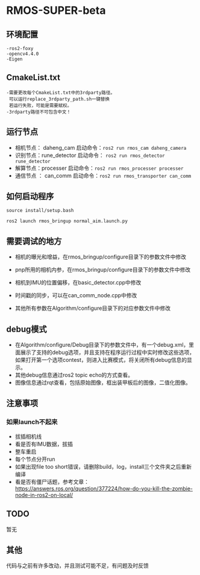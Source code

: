 # RMOS-SUPER-beta


## 环境配置
    -ros2-foxy
    -opencv4.4.0
    -Eigen
## CmakeList.txt
    -需要更改每个CmakeList.txt中的3rdparty路径。
     可以运行replace_3rdparty_path.sh一键替换
     若运行失败，可能是需要赋权。
    -3rdparty路径不可包含中文！
## 运行节点

- 相机节点： daheng_cam  启动命令：`ros2 run rmos_cam daheng_camera`
- 识别节点：rune_detector 启动命令： `ros2 run rmos_detector rune_detector`
- 解算节点：processer              启动命令：`ros2 run rmos_processer processer`
- 通信节点 ： can_comm            启动命令：`ros2 run rmos_transporter can_comm`

  
## 如何启动程序
`source install/setup.bash`

`ros2 launch rmos_bringup normal_aim.launch.py`


## 需要调试的地方

- 相机的曝光和增益，在rmos_bringup/configure目录下的参数文件中修改

- pnp所用的相机内参，在rmos_bringup/configure目录下的参数文件中修改

- 相机到IMU的位置偏移，在basic_detector.cpp中修改

- 时间戳的同步，可以在can_comm_node.cpp中修改

- 其他所有参数在Algorithm/configure目录下的对应参数文件中修改

  

## debug模式

- 在Algorithm/configure/Debug目录下的参数文件中，有一个debug.xml，里面展示了支持的debug选项，并且支持在程序运行过程中实时修改这些选项，如果打开第一个选项contest，则进入比赛模式，将关闭所有debug信息的显示。
- 其他debug信息通过ros2 topic echo的方式查看。
- 图像信息通过rqt查看，包括原始图像，框出装甲板后的图像，二值化图像。


## 注意事项

### 如果launch不起来

- 拔插相机线
- 看是否有IMU数据，拔插
- 整车重启
- 每个节点分开run
- 如果出现file too short错误，请删除build，log，install三个文件夹之后重新编译
- 看是否有僵尸话题，参考文章：https://answers.ros.org/question/377224/how-do-you-kill-the-zombie-node-in-ros2-on-local/







## TODO

暂无



## 其他

代码与之前有许多改动，并且测试可能不足，有问题及时反馈



#### 

#### 
